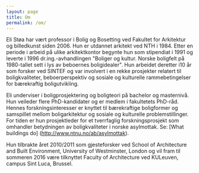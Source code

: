 ```yaml
---
layout: page
title: Om
permalink: /om/
---
```


Eli Støa har vært professor i Bolig og Bosetting ved Fakultet for Arkitektur og billedkunst siden 2006. Hun er utdannet arkitekt ved NTH i 1984. Etter en periode i arbeid på ulike arkitektkontor begynte hun som stipendiat i 1991 og leverte i 1996 dr.ing.-avhandlingen "Boliger og kultur. Norske boligfelt på 1980-tallet sett i lys av beboernes boligidealer". Hun arbeidet deretter i10 år som forsker ved SINTEF og var involvert i en rekke prosjekter relatert til boligkvaliteter, beboerperspektiv og sosiale og kulturelle rammebetingelser for bærekraftig boligutvikling.

Eli underviser i boligprosjektering og boligteori på bachelor og masternivå. Hun veileder flere PhD-kandidater og er medlem i fakultetets PhD-råd. Hennes forskningsinteresser er knyttet til bærekraftige boligformer og samspillet mellom boligarkitektur og sosiale og kulturelle problemstillinger. For tiden er hun prosjektleder for et tverrfaglig forskningsprosjekt som omhandler betydningen av boligkvaliteter i norske asylmottak. Se: [What buildings do] (http://www.ntnu.no/ab/asylmottak).

Hun tilbrakte året 2010/2011 som gjesteforsker ved School of Architecture and Built Environment, University of Westminster, London og vil fram til sommeren 2016 være tilknyttet Faculty of Architecture ved KULeuven, campus Sint Luca, Brussel. 


